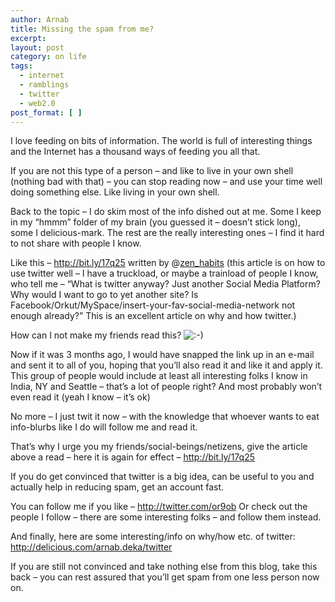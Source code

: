 ```yaml
---
author: Arnab
title: Missing the spam from me?
excerpt:
layout: post
category: on life
tags:
  - internet
  - ramblings
  - twitter
  - web2.0
post_format: [ ]
---
```

I love feeding on bits of information. The world is full of interesting things and the Internet has a thousand ways of feeding you all that.

If you are not this type of a person – and like to live in your own shell (nothing bad with that) – you can stop reading now – and use your time well doing something else. Like living in your own shell.

Back to the topic – I do skim most of the info dished out at me. Some I keep in my “hmmm” folder of my brain (you guessed it – doesn’t stick long), some I delicious-mark. The rest are the really interesting ones – I find it hard to not share with people I know.

Like this –  <http://bit.ly/17q25> written by @[zen_habits][1]
(this article is on how to use twitter well – I have a truckload, or maybe a trainload of people I know, who tell me – “What is twitter anyway? Just another Social Media Platform? Why would I want to go to yet another site? Is Facebook/Orkut/MySpace/insert-your-fav-social-media-network<insert-your-fav-social-nw> not enough already?” This is an</insert-your-fav-social-nw> excellent article on why and how twitter.)

How can I not make my friends read this? ![:-)][2] </p>
Now if it was 3 months ago, I would have snapped the link up in an e-mail and sent it to all of you, hoping that you’ll also read it and like it and apply it. This group of people would include at least all interesting folks I know in India, NY and Seattle – that’s a lot of people right? And most probably won’t even read it (yeah I know – it’s ok)

No more – I just twit it now – with the knowledge that whoever wants to eat info-blurbs like I do will follow me and read it.

That’s why I urge you my friends/social-beings/netizens, give the article above a read – here it is again for effect – </span><http://bit.ly/17q25></p>
If you do get convinced that twitter is a big idea, can be useful to you and actually help in reducing spam, get an account fast.

You can follow me if you like – </span><http://twitter.com/or9ob>
Or check out the people I follow – there are some interesting folks – and follow them instead.</p>
And finally, here are some interesting/info on why/how etc. of twitter: <http://delicious.com/arnab.deka/twitter>

</span>If you are still not convinced and take nothing else from this blog, take this back – you can rest assured that you’ll get spam from one less person now on.

 [1]: http://twitter.com/zen_habits
 [2]: http://www.arnab-deka.com/posts/wp-includes/images/smilies/icon_smile.gif
